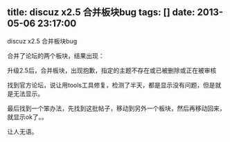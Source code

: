 title: discuz x2.5 合并板块bug
tags: []
date: 2013-05-06 23:17:00
---

discuz x2.5 合并板块bug

合并了论坛的两个板块，结果出现：

升级2.5后，合并板块，出现抱歉，指定的主题不存在或已被删除或正在被审核

找到官方论坛，说让用tools工具修复，检测了半天，都是显示没有问题，但是就是无法显示。

最后找到一个笨办法，先找到这批帖子，移动到另外一个板块，然后再移动回来，就显示ok了。。

让人无语。